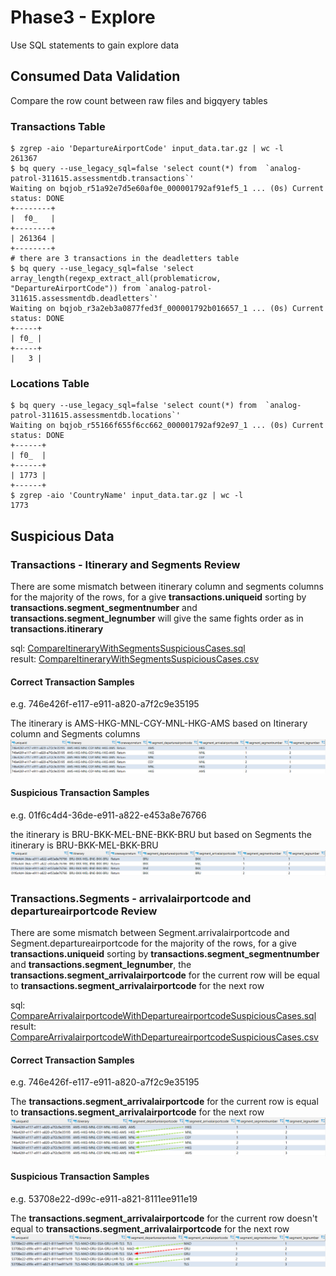 # Phase3 - Explore

Use SQL statements to gain explore data

## Consumed Data Validation
Compare the row count between raw files and bigqyery tables 
### Transactions Table
```ssh
$ zgrep -aio 'DepartureAirportCode' input_data.tar.gz | wc -l
261367
$ bq query --use_legacy_sql=false 'select count(*) from  `analog-patrol-311615.assessmentdb.transactions`'
Waiting on bqjob_r51a92e7d5e60af0e_000001792af91ef5_1 ... (0s) Current status: DONE
+--------+
|  f0_   |
+--------+
| 261364 |
+--------+
# there are 3 transactions in the deadletters table
$ bq query --use_legacy_sql=false 'select array_length(regexp_extract_all(problematicrow, "DepartureAirportCode")) from `analog-patrol-311615.assessmentdb.deadletters`'
Waiting on bqjob_r3a2eb3a0877fed3f_000001792b016657_1 ... (0s) Current status: DONE   
+-----+
| f0_ |
+-----+
|   3 |
```

### Locations Table
```ssh
$ bq query --use_legacy_sql=false 'select count(*) from  `analog-patrol-311615.assessmentdb.locations`'
Waiting on bqjob_r55166f655f6cc662_000001792af92e97_1 ... (0s) Current status: DONE
+------+
| f0_  |
+------+
| 1773 |
+------+
$ zgrep -aio 'CountryName' input_data.tar.gz | wc -l
1773

```

## Suspicious Data

### Transactions - Itinerary and Segments Review
There are some mismatch between itinerary column and segments columns
for the majority of the rows, for a give **transactions.uniqueid** sorting by **transactions.segment_segmentnumber** and **transactions.segment_legnumber** will give the same fights order as in **transactions.itinerary**

sql: [CompareItineraryWithSegmentsSuspiciousCases.sql](queries/CompareItineraryWithSegmentsSuspiciousCases.sql)
<br />
result: [CompareItineraryWithSegmentsSuspiciousCases.csv](results/CompareItineraryWithSegmentsSuspiciousCases.csv)

#### Correct Transaction Samples

e.g. 746e426f-e117-e911-a820-a7f2c9e35195

The itinerary is AMS-HKG-MNL-CGY-MNL-HKG-AMS based on Itinerary column and Segments columns
![CompareItineraryWithSegmentsCorrectSample01](images/CompareItineraryWithSegmentsCorrectSample01.png)

#### Suspicious Transaction Samples
e.g. 01f6c4d4-36de-e911-a822-e453a8e76766

the itinerary is BRU-BKK-MEL-BNE-BKK-BRU but based on Segments the itinerary is BRU-BKK-MEL-BKK-BRU
![CompareItineraryWithSegmentsSuspiciousSample01](images/CompareItineraryWithSegmentsSuspiciousSample01.png)

### Transactions.Segments - arrivalairportcode and departureairportcode Review
There are some mismatch between Segment.arrivalairportcode and Segment.departureairportcode
for the majority of the rows, for a give **transactions.uniqueid** sorting by **transactions.segment_segmentnumber** and **transactions.segment_legnumber**, the **transactions.segment_arrivalairportcode** for the current row will be equal to **transactions.segment_arrivalairportcode** for the next row

sql: [CompareArrivalairportcodeWithDepartureairportcodeSuspiciousCases.sql](queries/CompareArrivalairportcodeWithDepartureairportcodeSuspiciousCases.sql)
<br />
result: [CompareArrivalairportcodeWithDepartureairportcodeSuspiciousCases.csv](results/CompareArrivalairportcodeWithDepartureairportcodeSuspiciousCases.csv)

#### Correct Transaction Samples

e.g. 746e426f-e117-e911-a820-a7f2c9e35195

The **transactions.segment_arrivalairportcode** for the current row is equal to **transactions.segment_arrivalairportcode** for the next row
![CompareArrivalairportcodeWithDepartureairportcodeCorrectSample01](images/CompareArrivalairportcodeWithDepartureairportcodeCorrectSample01.png)

#### Suspicious Transaction Samples

e.g. 53708e22-d99c-e911-a821-8111ee911e19

The **transactions.segment_arrivalairportcode** for the current row doesn't equal to **transactions.segment_arrivalairportcode** for the next row
![CompareArrivalairportcodeWithDepartureairportcodeSuspiciousSample01](images/CompareArrivalairportcodeWithDepartureairportcodeSuspiciousSample01.png)
